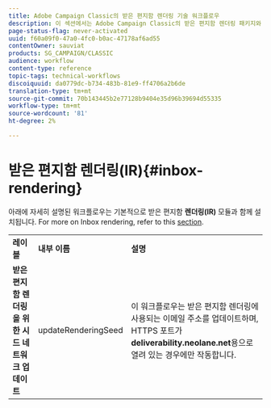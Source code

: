 ```yaml
---
title: Adobe Campaign Classic의 받은 편지함 렌더링 기술 워크플로우
description: 이 섹션에서는 Adobe Campaign Classic의 받은 편지함 렌더링 패키지와 함께 설치되는 기술 워크플로우에 대해 설명합니다.
page-status-flag: never-activated
uuid: f60a09f0-47a0-4fc0-b0ac-47178af6ad55
contentOwner: sauviat
products: SG_CAMPAIGN/CLASSIC
audience: workflow
content-type: reference
topic-tags: technical-workflows
discoiquuid: da0779dc-b734-483b-81e9-ff4706a2b6de
translation-type: tm+mt
source-git-commit: 70b143445b2e77128b9404e35d96b39694d55335
workflow-type: tm+mt
source-wordcount: '81'
ht-degree: 2%

---
```



# 받은 편지함 렌더링(IR){#inbox-rendering}

아래에 자세히 설명된 워크플로우는 기본적으로 받은 편지함 **렌더링(IR)** 모듈과 함께 설치됩니다. For more on Inbox rendering, refer to this [section](../../delivery/using/inbox-rendering.md).

<table> 
 <tbody> 
  <tr> 
   <td> <strong>레이블</strong><br /> </td> 
   <td> <strong>내부 이름</strong><br /> </td> 
   <td> <strong>설명</strong><br /> </td> 
  </tr> 
  <tr> 
   <td> <strong>받은 편지함 렌더링을 위한 시드 네트워크 업데이트</strong><br /> </td> 
   <td> <span class="uicontrol">updateRenderingSeed</span> <br /> </td> 
   <td> 이 워크플로우는 받은 편지함 렌더링에 사용되는 이메일 주소를 업데이트하며, HTTPS 포트가 <strong>deliverability.neolane.net</strong>용으로 열려 있는 경우에만 작동합니다.<br /> </td> 
  </tr> 
 </tbody> 
</table>

